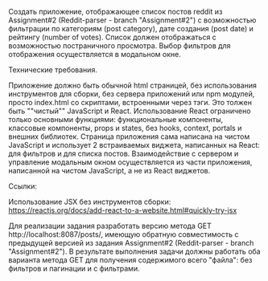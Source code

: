 Создать приложение, отображающее список постов reddit из Assignment#2 (Reddit-parser - branch "Assignment#2")
с возможностью фильтрации по категориям (post category), дате создания (post date) и рейтингу (number of votes). 
Список должен отображаться с возможностью постраничного просмотра. Выбор фильтров для отображения осуществляется в модальном окне. 

Технические требования.  

Приложение должно быть обычной html страницей, без использования инструментов для сборки, без сервера приложений или npm модулей,
просто index.html со скриптами, встроенными через тэги. Это толжен быть ""чистый"" JavaScript и React. 
Использование React ограничено только основными функциями: функциональные компоненты, классовые компоненты, props и states, 
без hooks, context, portals и внешних библиотек. Страница приложения сама написана на чистом JavaScript и использует 2 
встраиваемых виджета, написанных на React: для фильтров и для списка постов. Взаимодействие с сервером и управление модальным окном 
осуществляется из части приложения, написанной на чистом JavaScript, а не из React виджетов.

Ссылки:  

Использование JSX без инструментов сборки: https://reactjs.org/docs/add-react-to-a-website.html#quickly-try-jsx 

Для реализации задания разработать версию метода GET http://localhost:8087/posts/, имеющую обратную совместимость 
с предыдущей версией из задания Assignment#2 (Reddit-parser - branch "Assignment#2"). В результате выполнения задачи 
должны работать оба варианта метода GET для получения содержимого всего "файла": без фильтров и пагинации и с фильтрами.
